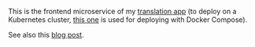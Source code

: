 This is the frontend microservice of my [translation app](https://translate.vlgdata.io) (to deploy on a Kubernetes cluster, [this one](https://github.com/datatrigger/unlimited_translation-frontend-swarm) is used for deploying with Docker Compose).

See also this [blog post](https://blog.vlgdata.io/post/unlimited_translation_kubernetes/).
